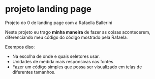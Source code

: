 # projeto landing page

Projeto do 0 de landing page com a Rafaella Ballerini

Neste projeto eu trago **minha maneira** de fazer as coisas acontecerem, diferenciando meu código do código mostrado pela Rafaela.

Exempos diso:

- Na escolha de onde e quais seletores usar.
- Unidades de medida mais responsivas nas fontes.
- Fazer um código simples que possa ser visualizado em telas de diferentes tamanhos.
